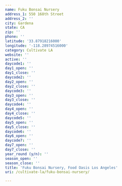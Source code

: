 ```yaml
---
name: Fuku Bonsai Nursery
address_1: 550 168th Street
address_2: ''
city: Gardena
state: CA
zip: ''
phone: ''
latitude: '33.87918216000'
longitude: '-118.28974516000'
category: Cultivate LA
website: ''
active: ''
daycode1: ''
day1_open: ''
day1_close: ''
daycode2: ''
day2_open: ''
day2_close: ''
daycode3: ''
day3_open: ''
day3_close: ''
daycode4: ''
day4_open: ''
day4_close: ''
daycode5: ''
day5_open: ''
day5_close: ''
daycode6: ''
day6_open: ''
daycode7: ''
day7_open: ''
day7_close: ''
year_round (y/n): ''
season_open: ''
season_close: ''
title: 'Fuku Bonsai Nursery, Food Oasis Los Angeles'
uri: /cultivate-la/fuku-bonsai-nursery/

---
```

